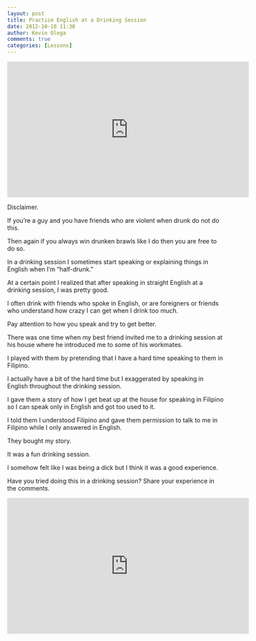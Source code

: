 ```yaml
---
layout: post
title: Practice English at a Drinking Session
date: 2012-10-18 11:30
author: Kevin Olega
comments: true
categories: [Lessons]
---
```

<iframe width="560" height="315" src="https://www.youtube.com/embed/e64lOyRh4TY" frameborder="0" allow="accelerometer; autoplay; encrypted-media; gyroscope; picture-in-picture" allowfullscreen></iframe>

Disclaimer. 

If you’re a guy and you have friends who are violent when drunk do not do this. 

Then again if you always win drunken brawls like I do then you are free to do so.

In a drinking session I sometimes start speaking or explaining things in English when I’m “half-drunk.”

At a certain point I realized that after speaking in straight English at a drinking session, I was pretty good. 

I often drink with friends who spoke in English, or are foreigners or friends who understand how crazy I can get when I drink too much.

Pay attention to how you speak and try to get better.

There was one time when my best friend invited me to a drinking session at his house where he introduced me to some of his workmates. 

I played with them by pretending that I have a hard time speaking to them in Filipino. 

I actually have a bit of the hard time but I exaggerated by speaking in English throughout the drinking session. 

I gave them a story of how I get beat up at the house for speaking in Filipino so I can speak only in English and got too used to it. 

I told them I understood Filipino and gave them permission to talk to me in Filipino while I only answered in English.

They bought my story. 

It was a fun drinking session. 

I somehow felt like I was being a dick but I think it was a good experience.

Have you tried doing this in a drinking session? Share your experience in the comments.

<iframe width="560" height="315" src="https://www.youtube.com/embed/e64lOyRh4TY" frameborder="0" allow="accelerometer; autoplay; encrypted-media; gyroscope; picture-in-picture" allowfullscreen></iframe>

